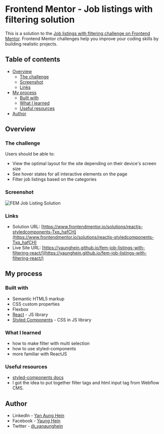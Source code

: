 # Frontend Mentor - Job listings with filtering solution

This is a solution to the [Job listings with filtering challenge on Frontend Mentor](https://www.frontendmentor.io/challenges/job-listings-with-filtering-ivstIPCt). Frontend Mentor challenges help you improve your coding skills by building realistic projects.

## Table of contents

- [Overview](#overview)
  - [The challenge](#the-challenge)
  - [Screenshot](#screenshot)
  - [Links](#links)
- [My process](#my-process)
  - [Built with](#built-with)
  - [What I learned](#what-i-learned)
  - [Useful resources](#useful-resources)
- [Author](#author)

## Overview

### The challenge

Users should be able to:

- View the optimal layout for the site depending on their device's screen size
- See hover states for all interactive elements on the page
- Filter job listings based on the categories

### Screenshot

![FEM Job Listing Solution](https://i.ibb.co/rbLZyBQ/FEM-Job-Listing-Solution.jpg)

### Links

- Solution URL: [https://www.frontendmentor.io/solutions/reactjs-styledcomponents-Txq_hafCH](https://www.frontendmentor.io/solutions/reactjs-styledcomponents-Txq_hafCH)
- Live Site URL: [https://yaunghein.github.io/fem-job-listings-with-filtering-react/](https://yaunghein.github.io/fem-job-listings-with-filtering-react/)

## My process

### Built with

- Semantic HTML5 markup
- CSS custom properties
- Flexbox
- [React](https://reactjs.org/) - JS library
- [Styled Components](https://styled-components.com/) - CSS in JS library

### What I learned

- how to make filter with multi selection
- how to use styled-components
- more familiar with ReactJS

### Useful resources

- [styled-components docs](https://styled-components.com/docs)
- I got the idea to put together filter tags and html input tag from Webflow CMS.

## Author

- LinkedIn - [Yan Aung Hein](https://www.linkedin.com/in/yanaunghein/)
- Facebook - [Yaung Hein](https://www.facebook.com/yaunghein311/)
- Twitter - [@\_yanaunghein](https://twitter.com/_yanaunghein)
